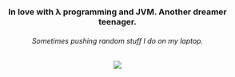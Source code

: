 <div align="center">
  <h3 align="center">In love with λ programming and JVM. Another dreamer teenager.</h3>
  <h6 align="center">Sometimes pushing random stuff I do on my laptop.</h6>
  <img align="middle" src="https://external-content.duckduckgo.com/iu/?u=https%3A%2F%2F78.media.tumblr.com%2Fe8bef5aa5b0e40ac9a7cfc70913dfe6d%2Ftumblr_p2r73breut1vtm42eo1_540.gif&f=1&nofb=1">
</div>

<!--
**threadlly/threadlly** is a ✨ _special_ ✨ repository because its `README.md` (this file) appears on your GitHub profile.



Here are some ideas to get you started:

- 🔭 I’m currently working on ...
- 🌱 I’m currently learning ...
- 👯 I’m looking to collaborate on ...
- 🤔 I’m looking for help with ...
- 💬 Ask me about ...
- 📫 How to reach me: ...
- 😄 Pronouns: ...
- ⚡ Fun fact: ...
-->
